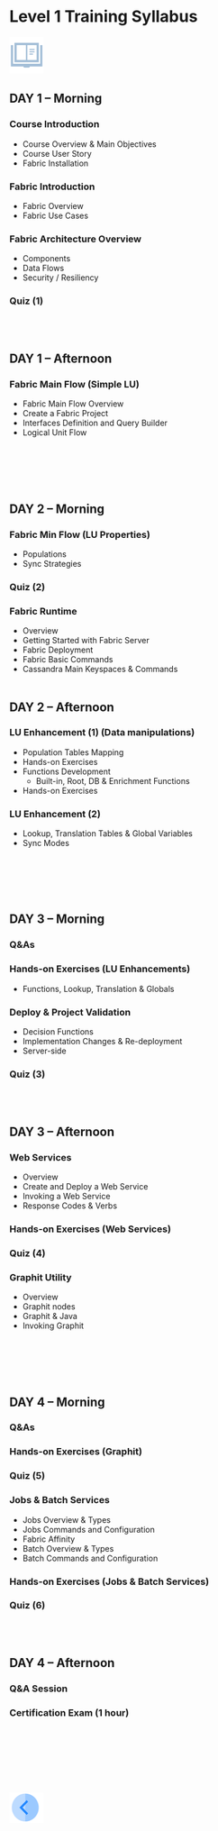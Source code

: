 # Level 1 Training  Syllabus

![](/academy/Training_Level_1/01_Fabric_Introduction/images/syllabus.png) 

## **DAY 1 – Morning**  
### Course Introduction
  - Course Overview & Main Objectives
  - Course User Story
  - Fabric Installation
### Fabric Introduction
  - Fabric Overview
  - Fabric Use Cases
### Fabric Architecture Overview
  - Components
  - Data Flows
  - Security / Resiliency
### Quiz (1)
<br></br>
## **DAY 1 – Afternoon**
### Fabric Main Flow (Simple LU)
  - Fabric Main Flow Overview
  - Create a Fabric Project
  - Interfaces Definition and Query Builder
  - Logical Unit Flow
<br><br><br></br></br></br>    
   
   
## **DAY 2 – Morning** 
### Fabric Min Flow (LU Properties)
  - Populations
  - Sync Strategies
### Quiz (2)
### Fabric Runtime
  - Overview
  - Getting Started with Fabric Server
  - Fabric Deployment
  - Fabric Basic Commands
  - Cassandra Main Keyspaces & Commands
<br></br> 
## **DAY 2 – Afternoon**  
### LU Enhancement (1) (Data manipulations)
  - Population Tables Mapping
  - Hands-on Exercises
  - Functions Development
    - Built-in, Root, DB & Enrichment Functions 
  - Hands-on Exercises
### LU Enhancement (2)
  - Lookup, Translation Tables & Global Variables
  - Sync Modes
<br><br><br></br></br></br>
## **DAY 3 – Morning**  
### Q&As
### Hands-on Exercises (LU Enhancements)
  -  Functions, Lookup, Translation & Globals
### Deploy & Project Validation
  - Decision Functions
  - Implementation Changes & Re-deployment
  - Server-side
### Quiz (3)
<br></br>  
## **DAY 3 – Afternoon**
### Web Services
  - Overview 
  - Create and Deploy a Web Service
  - Invoking a Web Service
  - Response Codes & Verbs
### Hands-on Exercises (Web Services) 
### Quiz (4)
### Graphit Utility
  - Overview
  - Graphit nodes
  - Graphit & Java
  - Invoking Graphit
<br><br><br></br></br></br> 
## **DAY 4 – Morning** 
### Q&As
### Hands-on Exercises (Graphit) 
### Quiz (5)
### Jobs & Batch Services
  - Jobs Overview & Types
  - Jobs Commands and Configuration
  - Fabric Affinity
  - Batch Overview & Types
  - Batch Commands and Configuration
### Hands-on Exercises (Jobs & Batch Services)
### Quiz (6)
<br></br>
## **DAY 4 – Afternoon** 
### Q&A Session
### Certification Exam (1 hour)
<br><br><br></br></br></br>  
  
  
  
    
    
[<img align="left" width="60" height="54" src="/articles/images/Previous.png">](/academy/Training_Level_1/01_Fabric_Introduction/1_1_Course_Overview.md)
